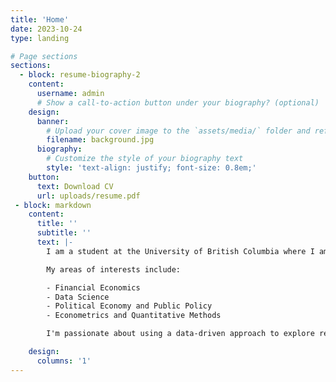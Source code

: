 ```yaml
---
title: 'Home'
date: 2023-10-24
type: landing

# Page sections
sections:
  - block: resume-biography-2
    content:
      username: admin
      # Show a call-to-action button under your biography? (optional)
    design:
      banner:
        # Upload your cover image to the `assets/media/` folder and reference it here
        filename: background.jpg
      biography:
        # Customize the style of your biography text
        style: 'text-align: justify; font-size: 0.8em;'
    button:
      text: Download CV
      url: uploads/resume.pdf
 - block: markdown
    content:
      title: ''
      subtitle: ''
      text: |-
        I am a student at the University of British Columbia where I am currently majoring in Statistics & Economics.

        My areas of interests include:

        - Financial Economics
        - Data Science
        - Political Economy and Public Policy
        - Econometrics and Quantitative Methods

        I'm passionate about using a data-driven approach to explore relationships, answer questions, and provide meaningful recommendations. Although I am most experienced working with financial data, I am always excited to work with different datasets and learn about different industries and projects, as I believe in lifelong learning.

    design:
      columns: '1'
---
```

